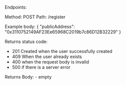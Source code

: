 Endpoints:

Method: POST Path: /register

Example body:
{
"publicAddress": "0x3110752149AF23Ee65968C2019b7c86D12B32229"
}

Returns status code: 
   - 201 Created when the user successfully created
   - 409 When the user already exists
   - 400 when the request body is invalid
   - 500 if there is a server error

Returns Body:
    - empty

